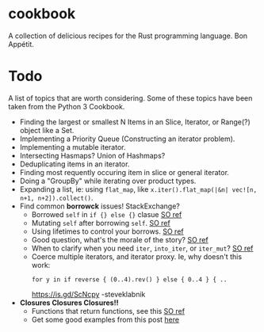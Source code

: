 # cookbook
A collection of delicious recipes for the Rust programming language.  Bon Appétit.

# Todo
A list of topics that are worth considering.  Some of these topics have been taken from the Python 3 Cookbook.
  - Finding the largest or smallest N Items in an Slice, Iterator, or Range(?) object like a Set.
  - Implementing a Priority Queue (Constructing an iterator problem).
  - Implementing a mutable iterator.
  - Intersecting Hasmaps?  Union of Hashmaps?
  - Deduplicating items in an iterator.
  - Finding most requently occuring item in slice or general iterator.
  - Doing a "GroupBy" while iterating over product types.
  - Expanding a list, ie: using `flat_map`, like `x.iter().flat_map(|&n| vec![n, n+1, n+2]).collect()`.
  - Find common **borrowck** issues! StackExchange?
    - Borrowed `self` in `if {} else {}` clasue [SO ref](http://stackoverflow.com/questions/30243606/if-let-borrow-conundrum)
    - Mutating `self` after borrowing `self`. [SO ref](http://stackoverflow.com/questions/27335252/cannot-borrow-self)
    - Using lifetimes to control your borrows. [SO ref](http://stackoverflow.com/questions/32403837/mutable-borrow-seems-to-outlive-its-scope)
    - Good question, what's the morale of the story? [SO ref](http://stackoverflow.com/questions/30087338/why-does-unwrap-or-keep-borrow-in-scope)
    - When to clarify when you need `iter`, `into_iter`, or `iter_mut`? [SO ref](http://stackoverflow.com/questions/35298490/veciter-converts-to-borrow-of-option)
    - Coerce multiple iterators, and iterator proxy.  Ie, why doesn't this work:
      ```
      for y in if reverse { (0..4).rev() } else { 0..4 } { ..
      ```
      <https://is.gd/ScNcpy> -steveklabnik
  - **Closures Closures Closures!!**
    - Functions that return functions, see this [SO ref](http://stackoverflow.com/questions/27886474/recursive-function-type)
    - Get some good examples from this post [here](http://smallcultfollowing.com/babysteps/blog/2014/11/26/purging-proc/)
    
